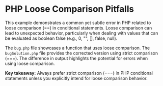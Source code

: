 # PHP Loose Comparison Pitfalls

This example demonstrates a common yet subtle error in PHP related to loose comparison (==) in conditional statements.  Loose comparison can lead to unexpected behavior, particularly when dealing with values that can be evaluated as boolean false (e.g., 0, "", [], false, null).

The `bug.php` file showcases a function that uses loose comparison.  The `bugSolution.php` file provides the corrected version using strict comparison (===).  The difference in output highlights the potential for errors when using loose comparison.

**Key takeaway:**  Always prefer strict comparison (===) in PHP conditional statements unless you explicitly intend for loose comparison behavior.